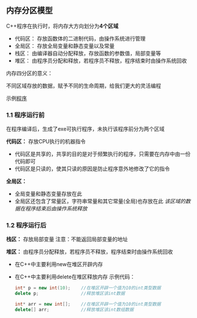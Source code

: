 ## 内存分区模型

C++程序在执行时，将内存大方向划分为**4个区域**

- 代码区： 存放函数体的二进制代码，由操作系统进行管理
- 全局区： 存放全局变量和静态变量以及常量
- 栈区：   由编译器自动分配释放，存放函数的参数值，局部变量等
- 堆区：   由程序员分配和释放，若程序员不释放，程序结束时由操作系统回收

内存四分区的意义：

不同区域存放的数据，赋予不同的生命周期，给我们更大的灵活编程

示例[程序](Generic_Program\Memory\memory.cpp)

### 1.1 程序运行前

在程序编译后，生成了exe可执行程序，未执行该程序前分为两个区域

**代码区：**
存放CPU执行的机器指令
- 代码区是共享的，共享的目的是对于频繁执行的程序，只需要在内存中由一份代码即可
- 代码区是只读的，使其只读的原因是防止程序意外地修改了它的指令

**全局区：**

- 全局变量和静态变量存放在此
- 全局区还包含了常量区，字符串常量和其它常量(全局)也存放在此
  *该区域的数据在程序结束后由操作系统释放*

### 1.2 程序运行后

**栈区：**
存放局部变量
注意：不能返回局部变量的地址

**堆区：**
由程序员分配释放，若程序员不释放，程序结束时由操作系统回收
- 在C++中主要利用new在堆区开辟内存
- 在C++中主要利用delete在堆区释放内存
  示例代码：

   ```cpp
  int* p = new int(10);    //在堆区开辟一个值为10的int类型数据
  delete p;                //释放堆区该int数据
  ```

   ```cpp
  int* arr = new int[];    //在堆区开辟一个值为10的int类型数据
  delete[] arr;            //释放堆区该int数组数据
   ```
